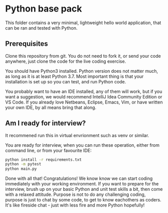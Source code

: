# Python base pack

This folder contains a very minimal, lightweight hello world application, that can be ran and tested with Python.

## Prerequisites

Clone this repository from git. You do not need to fork it, or send your code anywhere, just clone the code for the live coding exercise.

You should have Python3 installed.
Python version does not matter much, as long as it is at least Python 3.7.
Most important thing is that your installation is set up so you can test, and run Python code.

You probably want to have an IDE installed, any of them will work, but if you want a suggestion,
we would recommend IntelliJ Idea Community Edition or VS Code.
If you already love Netbeans, Eclipse, Emacs, Vim, or have written your own IDE, by all means bring that along.

## Am I ready for interview?

It recommened run this in virtual envrionment such as venv or similar.

You are ready for interview, when you can run these operation, either from command line, or from your favourite IDE:

```sh
python install -r requirements.txt
python -m pytest
python main.py
```

Done with all that! Congratulations! We know know we can start coding immediately with your working environment.
If you want to prepare for the interview, brush up on your basic Python and unit test skills a bit, then come with a relaxed attitude.
Purpose is not to do any challenging coding, purpose is just to chat by some code, to get to know eachothers as coders.
It's like fireside chat - just with less fire and more Python hopefully!
